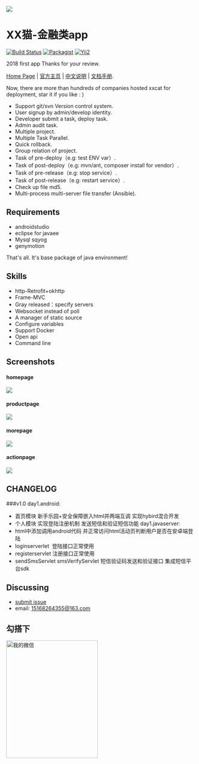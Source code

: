 
![](https://ss2.baidu.com/6ONYsjip0QIZ8tyhnq/it/u=2524887731,4046843904&fm=58&s=30946833F2E44CA22F419CDA0000A022&bpow=121&bpoh=75)

XX猫-金融类app
=========================
[![Build Status](https://travis-ci.org/meolu/walle-web.svg?branch=master)](https://travis-ci.org/meolu/walle-web)
[![Packagist](https://img.shields.io/packagist/v/meolu/walle-web.svg)](https://packagist.org/packages/meolu/walle-web)
[![Yii2](https://img.shields.io/badge/Powered_by-Yii_Framework-green.svg?style=flat)](http://www.yiiframework.com/)

2018 first app Thanks for your review.

[Home Page](https://github.com/MrCodeSniper/) | [官方主页](https://github.com/MrCodeSniper/) | [中文说明](https://github.com/MrCodeSniper/) | [文档手册](https://github.com/MrCodeSniper/).

Now, there are more than hundreds of companies hosted xxcat for deployment, star it if you like : )

* Support git/svn Version control system.
* User signup by admin/develop identity.
* Developer submit a task, deploy task.
* Admin audit task.
* Multiple project.
* Multiple Task Parallel.
* Quick rollback.
* Group relation of project.
* Task of pre-deploy（e.g: test ENV var）.
* Task of post-deploy（e.g: mvn/ant, composer install for vendor）.
* Task of pre-release（e.g: stop service）.
* Task of post-release（e.g: restart service）.
* Check up file md5.
* Multi-process multi-server file transfer (Ansible).


Requirements
------------

* androidstudio
* eclipse for javaee
* Mysql sqyog
* genymotion

That's all. It's base package of java environment!

Skills
----------

- http-Retrofit+okhttp
- Frame-MVC
- Gray released：specify servers
- Websocket instead of poll
- A manager of static source
- Configure variables
- Support Docker
- Open api
- Command line


Screenshots
-----------

#### homepage
![](https://upload-images.jianshu.io/upload_images/2634235-9180aef028a26c7b.png?imageMogr2/auto-orient/strip%7CimageView2/2/w/588)

#### productpage
![](https://upload-images.jianshu.io/upload_images/2634235-d9482b0127767197.png?imageMogr2/auto-orient/strip%7CimageView2/2/w/588)

#### morepage
![](https://upload-images.jianshu.io/upload_images/2634235-fe35dabb031abac4.png?imageMogr2/auto-orient/strip%7CimageView2/2/w/588)

#### actionpage
![](https://upload-images.jianshu.io/upload_images/2634235-d2a51a0aca5399dc.png?imageMogr2/auto-orient/strip%7CimageView2/2/w/588)

## CHANGELOG

###v1.0
day1.android:
- 首页模块 新手乐园+安全保障嵌入html并两端互调 实现hybird混合开发
- 个人模块 实现登陆注册机制 发送短信和验证短信功能
day1.javaserver:
- html中添加调用android代码 并正常访问html活动页判断用户是否在安卓端登陆
- loginserverlet  登陆接口正常使用
- registerservlet 注册接口正常使用
- sendSmsServlet smsVerifyServlet 短信验证码发送和验证接口 集成短信平台sdk



Discussing
----------
- [submit issue](https://github.com/MrCodeSniper/)
- email: 15168264355@163.com

勾搭下
--------
<img src="https://raw.githubusercontent.com/meolu/walle-web/feature-weixin/docs/weixin.wushuiyong.jpg" width="244" height="314" alt="我的微信" align=left />
